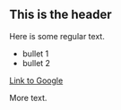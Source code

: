 ## This is the header

Here is some regular text.

 * bullet 1
  * bullet 2

  [Link to Google](http://www.google.com)

  More text.

